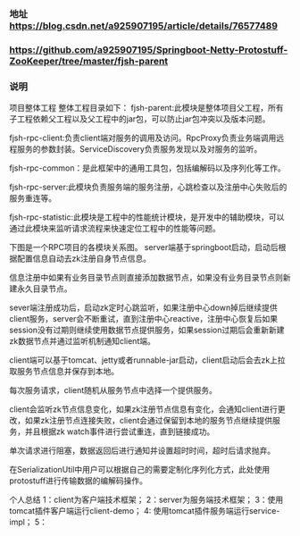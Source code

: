 ### 地址 https://blog.csdn.net/a925907195/article/details/76577489

### https://github.com/a925907195/Springboot-Netty-Protostuff-ZooKeeper/tree/master/fjsh-parent
### 说明

项目整体工程
整体工程目录如下：
fjsh-parent:此模块是整体项目父工程，所有子工程依赖父工程以及父工程中的jar包，可以防止jar包冲突以及版本问题。

fjsh-rpc-client:负责client端对服务的调用及访问。RpcProxy负责业务端调用远程服务的参数封装。ServiceDiscovery负责服务发现以及对服务的监听。

fjsh-rpc-common：是此框架中的通用工具包，包括编解码以及序列化等工作。

fjsh-rpc-server:此模块负责服务端的服务注册，心跳检查以及注册中心失败后的服务重连等。

fjsh-rpc-statistic:此模块是工程中的性能统计模块，是开发中的辅助模块，可以通过此模块来监听请求流程来快速定位工程中的性能等问题。





下图是一个RPC项目的各模块关系图。
server端基于springboot启动，启动后根据配置信息自动去zk注册自身节点信息。

信息注册中如果有业务目录节点则直接添加数据节点，如果没有业务目录节点则新建永久目录节点。

sever端注册成功后，启动zk定时心跳监听，如果注册中心down掉后继续提供client服务，server会不断重试，直到注册中心reactive，注册中心恢复后如果session没有过期则继续使用数据节点提供服务，如果session过期后会重新新建zk数据节点并通过监听机制通知client端。

client端可以基于tomcat、jetty或者runnable-jar启动，client启动后会去zk上拉取服务节点信息并保存到本地。

每次服务请求，client随机从服务节点中选择一个提供服务。

client会监听zk节点信息变化，如果zk注册节点信息有变化，会通知client进行更改，如果zk注册节点连接失败，client会通过保留到本地的服务节点继续提供服务，并且根据zk watch事件进行尝试重连，直到链接成功。

单次请求进行阻塞，数据返回后进行通知并设置超时时间，超时后请求抛弃。

在SerializationUtil中用户可以根据自己的需要定制化序列化方式，此处使用protostuff进行传输数据的编解码操作。


个人总结
1：client为客户端技术框架；
2：server为服务端技术框架；
3：使用tomcat插件客户端运行client-demo；
4: 使用tomcat插件服务端运行service-impl；
5：